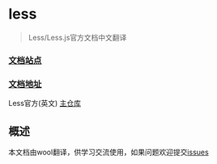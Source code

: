 # less

> Less/Less.js官方文档中文翻译


### [文档站点](https://woolyang.github.io/less-docs-cn/)

### [文档地址](https://github.com/WoolYang/less-docs)


Less官方(英文) [主仓库](https://github.com/less/less-docs)

## 概述
本文档由wool翻译，供学习交流使用，如果问题欢迎提交[issues](https://github.com/WoolYang/less-docs/issues)

